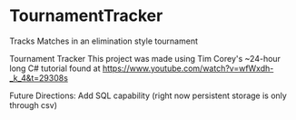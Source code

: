 # TournamentTracker
Tracks Matches in an elimination style tournament


Tournament Tracker
This project was made using Tim Corey's ~24-hour long C# tutorial found at https://www.youtube.com/watch?v=wfWxdh-_k_4&t=29308s

Future Directions: Add SQL capability (right now persistent storage is only through csv)
